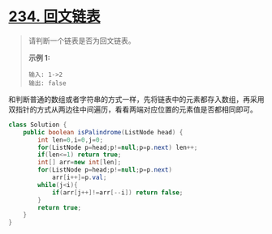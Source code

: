 # [234. 回文链表](https://leetcode-cn.com/problems/palindrome-linked-list/)

>请判断一个链表是否为回文链表。
>
>**示例 1:**
>
>```
>输入: 1->2
>输出: false
>```

和判断普通的数组或者字符串的方式一样，先将链表中的元素都存入数组，再采用双指针的方式从两边往中间遍历，看看两端对应位置的元素值是否都相同即可。

~~~java
class Solution {
    public boolean isPalindrome(ListNode head) {
        int len=0,i=0,j=0;
        for(ListNode p=head;p!=null;p=p.next) len++;
        if(len<=1) return true;
        int[] arr=new int[len];
        for(ListNode p=head;p!=null;p=p.next) 	
            arr[i++]=p.val;
        while(j<i){
            if(arr[j++]!=arr[--i]) return false;
        }
        return true;
    }
}
~~~